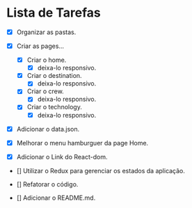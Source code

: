 # Lista de Tarefas

- [x] Organizar as pastas.

- [x] Criar as pages...
  - [x] Criar o home. 
    - [x] deixa-lo responsivo.

  - [x] Criar o destination.  
    - [x] deixa-lo responsivo.

  - [x] Criar o crew. 
    - [x] deixa-lo responsivo.

  - [x] Criar o technology.
     - [x] deixa-lo responsivo.

- [x] Adicionar o data.json.

- [x] Melhorar o menu hamburguer da page Home.

- [x] Adicionar o Link do React-dom.

- [] Utilizar o Redux para gerenciar os estados da aplicação.

- [] Refatorar o código. 

- [] Adicionar o README.md.